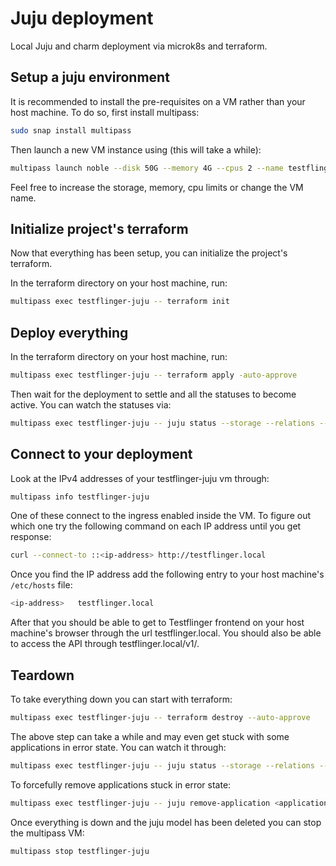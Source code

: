 # Juju deployment

Local Juju and charm deployment via microk8s and terraform.

## Setup a juju environment

It is recommended to install the pre-requisites on a VM rather than your host machine. To do so, first install multipass:

```bash
sudo snap install multipass
```

Then launch a new VM instance using (this will take a while):

```bash
multipass launch noble --disk 50G --memory 4G --cpus 2 --name testflinger-juju --mount /path/to/testflinger:/home/ubuntu/testflinger --cloud-init /path/to/testflinger/server/terraform/cloud-init.yaml --timeout 1800
```

Feel free to increase the storage, memory, cpu limits or change the VM name.

## Initialize project's terraform

Now that everything has been setup, you can initialize the project's terraform.

In the terraform directory on your host machine, run:

```bash
multipass exec testflinger-juju -- terraform init
```

## Deploy everything

In the terraform directory on your host machine, run:

```bash
multipass exec testflinger-juju -- terraform apply -auto-approve
```

Then wait for the deployment to settle and all the statuses to become active. You can watch the statuses via:

```bash
multipass exec testflinger-juju -- juju status --storage --relations --watch 5s
```

## Connect to your deployment

Look at the IPv4 addresses of your testflinger-juju vm through:

```bash
multipass info testflinger-juju
```

One of these connect to the ingress enabled inside the VM. To figure out which one try the following command on each IP address until you get response:

```bash
curl --connect-to ::<ip-address> http://testflinger.local
```

Once you find the IP address add the following entry to your host machine's `/etc/hosts` file:

```bash
<ip-address>   testflinger.local
```

After that you should be able to get to Testflinger frontend on your host machine's browser through the url testflinger.local. You should also be able to access the API through testflinger.local/v1/.

## Teardown

To take everything down you can start with terraform:

```bash
multipass exec testflinger-juju -- terraform destroy --auto-approve
```

The above step can take a while and may even get stuck with some applications in error state. You can watch it through:

```bash
multipass exec testflinger-juju -- juju status --storage --relations --watch 5s
```

To forcefully remove applications stuck in error state:

```bash
multipass exec testflinger-juju -- juju remove-application <application-name> --destroy-storage --force
```

Once everything is down and the juju model has been deleted you can stop the multipass VM:

```bash
multipass stop testflinger-juju
```
